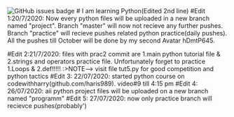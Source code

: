 <img alt="GitHub issues badge" src="https://img.shields.io/github/issues/hDmtP/Python-files-1">
# I am learning Python(Edited 2nd line)
#Edit 1:20/7/2020: Now every python files will be uploaded in a new branch named "project". Branch "master" will now not recieve any further pushes. Branch "practice" will recieve pushes related python practice(daily pushes). All the pushes till October will be done by my second Avatar hDmtP645. 

#Edit 2:21/7/2020: files with prac2 commit are 1.main python tutorial file & 2.strings and  operators practice file. Unfortunately forget to practice 1.Loops & 2.def!!!!!
                   :>NOTE--> visit file tut5.py for good competition and python tactics
#Edit 3: 22/07/2020: started python course on codewithharry(github.com/haris989). video#9 till 4:15 pm
#Edit 4: 26/07/2020: aii python project files will be uploaded on a new branch named "programm"
#Edit 5: 27/07/2020: now only practice branch will recievce pushes(probably') 

